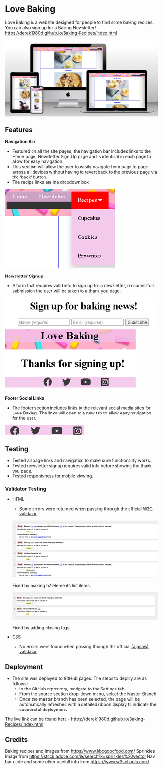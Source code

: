 # Love Baking

Love Baking is a website designed for people to find some baking recipes.
You can also sign up for a Baking Newsletter!
https://derek1980d.github.io/Baking-Recipes/index.html

![Responsive Mockup](https://github.com/Derek1980D/Baking-Recipes/blob/main/assets/images/Mockup.png)

## Features 

__Navigation Bar__

  - Featured on all the site pages, the navigation bar includes links to the  Home page, Newsletter Sign Up page and is identical in each page to allow for easy navigation.
  - This section will allow the user to easily navigate from page to page across all devices without having to revert back to the previous page via the ‘back’ button. 
  - The recipe links are ina  dropdown box

  ![Nav Bar](https://github.com/Derek1980D/Baking-Recipes/blob/main/assets/images/navbar.png) 

__Newsletter Signup__ 

  - A form that requires valid info to sign up for a newsletter, on sucessfull submission the user will be taken to a thank you page.

   ![Newsletter Signup](https://github.com/Derek1980D/Baking-Recipes/blob/main/assets/images/news.png) 
   ![Thanks](https://github.com/Derek1980D/Baking-Recipes/blob/main/assets/images/thanks.png) 

__Footer Social Links__ 

  - The footer section includes links to the relevant social media sites for Love Baking. The links will open to a new tab to allow easy navigation for the user.

  ![Social links](https://github.com/Derek1980D/Baking-Recipes/blob/main/assets/images/social_links.png) 

## Testing

  - Tested all page links and navigation to make sure functionality works.
  - Tested newsletter signup requires valid info before showing the thank you page.
  - Tested responivness for mobile viewing.

 ### Validator Testing 

- HTML

  - Some errors were returned when passing through the official [W3C validator](https://validator.w3.org/nu/?doc=https%3A%2F%2Fderek1980d.github.io%2FBaking-Recipes%2Findex.html)

   ![Validation errors](https://github.com/Derek1980D/Baking-Recipes/blob/main/assets/images/recipe_errors.png) 

  Fixed by making h2 elements list items. 

  ![Validation errors](https://github.com/Derek1980D/Baking-Recipes/blob/main/assets/images/errors_2.png) 

  Fixed by adding closing tags.
- CSS

  - No errors were found when passing through the official [(Jigsaw) validator](https://jigsaw.w3.org/css-validator/validator?uri=https%3A%2F%2Fvalidator.w3.org%2Fnu%2F%3Fdoc%3Dhttps%253A%252F%252Fcode-institute-org.github.io%252Flove-running-2.0%252Findex.html&profile=css3svg&usermedium=all&warning=1&vextwarning=&lang=en#css)


## Deployment


- The site was deployed to GitHub pages. The steps to deploy are as follows: 
  - In the GitHub repository, navigate to the Settings tab 
  - From the source section drop-down menu, select the Master Branch
  - Once the master branch has been selected, the page will be automatically refreshed with a detailed ribbon display to indicate the successful deployment. 

The live link can be found here - https://derek1980d.github.io/Baking-Recipes/index.html

## Credits 

Baking recipes and Images from https://www.bbcgoodfood.com/
Sprinkles Image from https://stock.adobe.com/ie/search?k=sprinkles%20vector
Nav bar code and some other usefull info from https://www.w3schools.com/